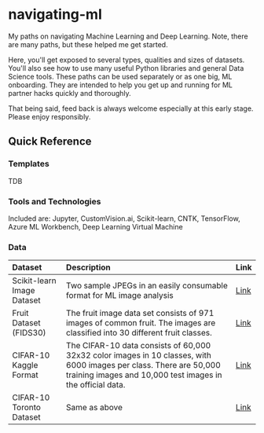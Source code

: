 # navigating-ml

My paths on navigating Machine Learning and Deep Learning.  Note, there are many paths, but these helped me get started.

Here, you'll get exposed to several types, qualities and sizes of datasets.  You'll also see how to use many useful Python libraries and general Data Science tools.  These paths can be used separately or as one big, ML onboarding.  They are intended to help you get up and running for ML partner hacks quickly and thoroughly.

That being said, feed back is always welcome especially at this early stage.  Please enjoy responsibly.

## Quick Reference


### Templates

TDB

### Tools and Technologies

Included are:  Jupyter, CustomVision.ai, Scikit-learn, CNTK, TensorFlow, Azure ML Workbench, Deep Learning Virtual Machine

### Data

| Dataset | Description | Link |
|:------|:------|:------|
| Scikit-learn Image Dataset | Two sample JPEGs in an easily consumable format for ML image analysis | [Link](http://scikit-learn.org/stable/modules/generated/sklearn.datasets.load_sample_images.html#sklearn.datasets.load_sample_images) |
| Fruit Dataset (FIDS30) | The fruit image data set consists of 971 images of common fruit. The images are classified into 30 different fruit classes. | [Link](http://www.vicos.si/Downloads/FIDS30) |
| CIFAR-10 Kaggle Format | The CIFAR-10 data consists of 60,000 32x32 color images in 10 classes, with 6000 images per class. There are 50,000 training images and 10,000 test images in the official data. | [Link](https://www.kaggle.com/c/cifar-10/data) |
| CIFAR-10 Toronto Dataset | Same as above | [Link](http://www.cs.toronto.edu/~kriz/cifar.html) |

